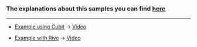 ### The explanations about this samples you can find [here](https://www.youtube.com/channel/UCoDUwhlqtFsU4o1JH_E44Lg)

------------
- [Example using Cubit](https://github.com/pedrobuzzi/flutter-examples/tree/main/flutter_cubit_video) -> [Video](https://www.youtube.com/watch?v=N4l8y6lV2F8)

- [Example with Rive](https://github.com/pedrobuzzi/flutter-examples/tree/main/flutter_rive_sample) -> [Video](https://www.youtube.com/watch?v=w8z1P0SkpGI&lc=UgwOemkng2qJ7i7-WbN4AaABAg)
